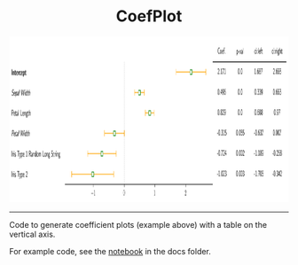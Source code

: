 <h1 align="center">CoefPlot</h1>

<div align="center"> <img src="./docs/test.png" height="300"> </div>

<hr>

Code to generate coefficient plots (example above) with a table on the vertical axis.

For example code, see the [notebook](https://github.com/surajrn/CoefPlot/blob/master/docs/CoefPlots.ipynb) in the docs folder. 
